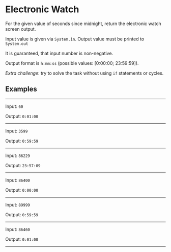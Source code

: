 # Electronic Watch

For the given value of seconds since midnight, return the electronic watch screen output.

Input value is given via `System.in`. Output value must be printed to `System.out`

It is guaranteed, that input number is non-negative.

Output format is `h:mm:ss` \(possible values: \[0:00:00; 23:59:59\]\).

*Extra challenge*: try to solve the task without using `if` statements or cycles.

## Examples

---
Input: `60`

Output: `0:01:00`

---
Input: `3599`

Output: `0:59:59`

---
Input: `86229`

Output: `23:57:09`

---
Input: `86400`

Output: `0:00:00`

---
Input: `89999`

Output: `0:59:59`

---
Input: `86460`

Output: `0:01:00`

---